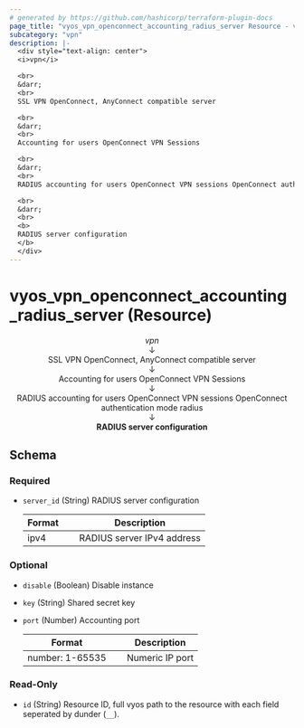 ```yaml
---
# generated by https://github.com/hashicorp/terraform-plugin-docs
page_title: "vyos_vpn_openconnect_accounting_radius_server Resource - vyos"
subcategory: "vpn"
description: |-
  <div style="text-align: center">
  <i>vpn</i>

  <br>
  &darr;
  <br>
  SSL VPN OpenConnect, AnyConnect compatible server

  <br>
  &darr;
  <br>
  Accounting for users OpenConnect VPN Sessions

  <br>
  &darr;
  <br>
  RADIUS accounting for users OpenConnect VPN sessions OpenConnect authentication mode radius

  <br>
  &darr;
  <br>
  <b>
  RADIUS server configuration
  </b>
  </div>
---
```


# vyos_vpn_openconnect_accounting_radius_server (Resource)

<div style="text-align: center">
<i>vpn</i>

<br>
&darr;
<br>
SSL VPN OpenConnect, AnyConnect compatible server

<br>
&darr;
<br>
Accounting for users OpenConnect VPN Sessions

<br>
&darr;
<br>
RADIUS accounting for users OpenConnect VPN sessions OpenConnect authentication mode radius

<br>
&darr;
<br>
<b>
RADIUS server configuration
</b>
</div>



<!-- schema generated by tfplugindocs -->
## Schema

### Required

- `server_id` (String) RADIUS server configuration

    |  Format &emsp; | Description  |
    |----------|---------------|
    |  ipv4  &emsp; |  RADIUS server IPv4 address  |

### Optional

- `disable` (Boolean) Disable instance
- `key` (String) Shared secret key
- `port` (Number) Accounting port

    |  Format &emsp; | Description  |
    |----------|---------------|
    |  number: 1-65535  &emsp; |  Numeric IP port  |

### Read-Only

- `id` (String) Resource ID, full vyos path to the resource with each field seperated by dunder (`__`).
